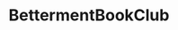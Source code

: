 ---
title: BettermentBookClub
crosslinks:
- Stoicism
- DeadBedrooms
- humanism
- getdisciplined
- DecidingToBeBetter
- LifeProTips
- UpliftingNews
- BloggersHelp
- selfimprovement
- financialindependence
- personalfinance
- cancer
---